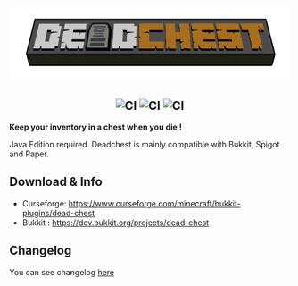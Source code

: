<h1  align="center">
    <img src="deadchest-logo.png" alt="Deadchest" width="800" /><br>
</h1>

<h2  align="center">
    <img src="https://circleci.com/gh/apavarino/Deadchest.svg?style=shield" alt="CI"/>
    <img src="https://img.shields.io/github/license/apavarino/deadchest" alt="CI"/>
    <img src="https://img.shields.io/github/last-commit/apavarino/deadchest" alt="CI"/> 
</h2>


**Keep your inventory in a chest when you die !**

Java Edition required. Deadchest is mainly compatible with Bukkit, Spigot and Paper.

## Download & Info

* Curseforge: https://www.curseforge.com/minecraft/bukkit-plugins/dead-chest
* Bukkit : https://dev.bukkit.org/projects/dead-chest

## Changelog

You can see changelog [here](changelog.md)
